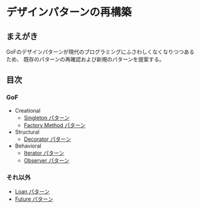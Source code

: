デザインパターンの再構築
=============================

まえがき
--------

GoFのデザインパターンが現代のプログラミングにふさわしくなくなりつつあるため、
既存のパターンの再確認および新規のパターンを提案する。


目次
------

### GoF

- Creational
    - [Singleton パターン](./singleton.md)
    - [Factory Method パターン](./factory_method.md)
- Structural
    - [Decorator パターン](./decorator.md)
- Behavioral
    - [Iterator パターン](./iterator.md)
    - [Observer パターン](./observer.md)

### それ以外

- [Loan パターン](./loan.md)
- [Future パターン](./future.md)



